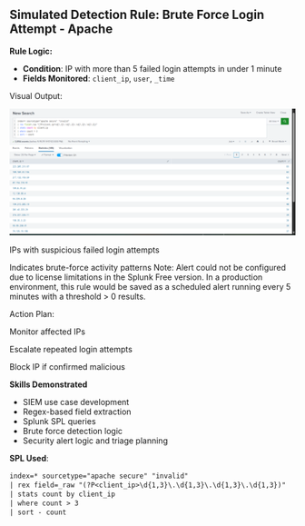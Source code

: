 ## Simulated Detection Rule: Brute Force Login Attempt - Apache

**Rule Logic:**  
- **Condition**: IP with more than 5 failed login attempts in under 1 minute  
- **Fields Monitored**: `client_ip`, `user`, `_time`

Visual Output:

![Brute Force IP Results](./Si1.png)

IPs with suspicious failed login attempts

Indicates brute-force activity patterns
Note: Alert could not be configured due to license limitations in the Splunk Free version. In a production environment, this rule would be saved as a scheduled alert running every 5 minutes with a threshold > 0 results.

Action Plan:

Monitor affected IPs

Escalate repeated login attempts

Block IP if confirmed malicious

**Skills Demonstrated**
- SIEM use case development
- Regex-based field extraction
- Splunk SPL queries
- Brute force detection logic
- Security alert logic and triage planning

**SPL Used**:
```spl
index=* sourcetype="apache secure" "invalid"
| rex field=_raw "(?P<client_ip>\d{1,3}\.\d{1,3}\.\d{1,3}\.\d{1,3})"
| stats count by client_ip
| where count > 3
| sort - count




